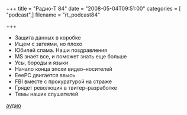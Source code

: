+++
title = "Радио-Т 84"
date = "2008-05-04T09:51:00"
categories = [ "podcast",]
filename = "rt_podcast84"

+++

- Защита данных в коробке
- Ищем с затеями, но плохо
- Юбилей спама. Наши поздравления
- MS знает все, и поможет знать еще больше
- Усы, бороды и языки
- Начало конца эпохи видео–носителей
- EeePC двигается ввысь
- FBI вместе с прокуратурой на страже
- Грядет революция в твитер–разработке
- Темы наших слушателей

[аудио](https://cdn.radio-t.com/rt_podcast84.mp3)
<audio src="https://cdn.radio-t.com/rt_podcast84.mp3" preload="none"></audio>